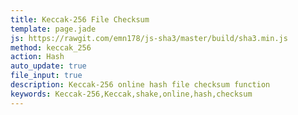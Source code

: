 ```yaml
---
title: Keccak-256 File Checksum
template: page.jade
js: https://rawgit.com/emn178/js-sha3/master/build/sha3.min.js
method: keccak_256
action: Hash
auto_update: true
file_input: true
description: Keccak-256 online hash file checksum function
keywords: Keccak-256,Keccak,shake,online,hash,checksum
---
```


